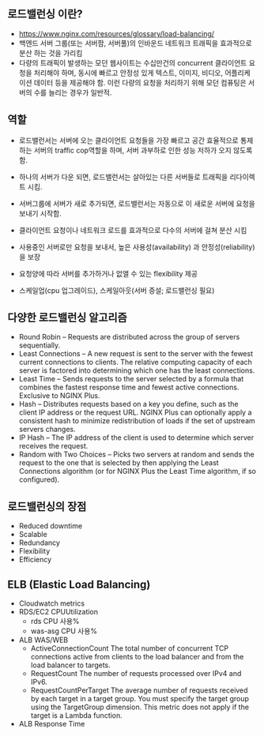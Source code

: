 

## 로드밸런싱 이란?

- https://www.nginx.com/resources/glossary/load-balancing/
- 백엔드 서버 그룹(또는 서버팜, 서버풀)의 인바운드 네트워크 트래픽을 효과적으로 분산 하는 것을 가리킴
- 다량의 트래픽이 발생하는 모던 웹사이트는 수십만건의 concurrent 클라이언트 요청을 처리해야 하며, 동시에 빠르고 안정성 있게 텍스트, 이미지, 비디오, 어플리케이션 데이터 등을 제공해야 함. 이런 다량의 요청을 처리하기 위해 모던 컴퓨팅은 서버의 수를 늘리는 경우가 일반적.

## 역할

- 로드밸런서는 서버에 오는 클라이언트 요청들을 가장 빠르고 공간 효율적으로 통제하는 서버의 traffic cop역할을 하며, 서버 과부하로 인한 성능 저하가 오지 않도록 함.
 - 하나의 서버가 다운 되면, 로드밸런서는 살아있는 다른 서버들로 트래픽을 리다이렉트 시킴.
- 서버그룹에 서버가 새로 추가되면, 로드밸런서는 자동으로 이 새로운 서버에 요청을 보내기 시작함.

- 클라이언트 요청이나 네트워크 로드를 효과적으로 다수의 서버에 걸쳐 분산 시킴
- 사용중인 서버로만 요청을 보내서, 높은 사용성(availability) 과 안정성(reliability)을 보장
- 요청양에 따라 서버를 추가하거나 없앨 수 있는 flexibility 제공
- 스케일업(cpu 업그레이드), 스케일아웃(서버 증설; 로드밸런싱 필요)

## 다양한 로드밸런싱 알고리즘

- Round Robin – Requests are distributed across the group of servers sequentially.
- Least Connections – A new request is sent to the server with the fewest current connections to clients. The relative computing capacity of each server is factored into determining which one has the least connections.
- Least Time – Sends requests to the server selected by a formula that combines the fastest response time and fewest active connections. Exclusive to NGINX Plus.
- Hash – Distributes requests based on a key you define, such as the client IP address or the request URL. NGINX Plus can optionally apply a consistent hash to minimize redistribution of loads if the set of upstream servers changes.
- IP Hash – The IP address of the client is used to determine which server receives the request.
- Random with Two Choices – Picks two servers at random and sends the request to the
one that is selected by then applying the Least Connections algorithm (or for NGINX Plus
the Least Time algorithm, if so configured).

## 로드밸런싱의 장점

- Reduced downtime
- Scalable
- Redundancy
- Flexibility
- Efficiency


## ELB (Elastic Load Balancing)

- Cloudwatch metrics
- RDS/EC2 CPUUtilization
    - rds CPU 사용%
    - was-asg CPU 사용%
- ALB WAS/WEB
    - ActiveConnectionCount The total number of concurrent TCP connections active from clients to the load balancer and from the load balancer to targets.
    - RequestCount The number of requests processed over IPv4 and IPv6.
    - RequestCountPerTarget The average number of requests received by each target in a target group. You must specify the target group using the TargetGroup dimension. This metric does not apply if the target is a Lambda function.
- ALB Response Time    
